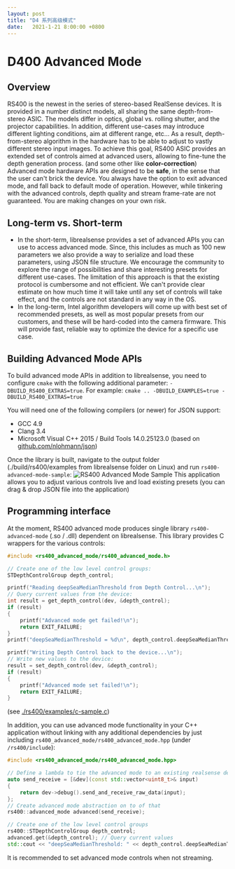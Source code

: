 ```yaml
---
layout: post
title: "D4 系列高级模式"
date:   2021-1-21 8:00:00 +0800
---
```


# D400 Advanced Mode

## Overview
RS400 is the newest in the series of stereo-based RealSense devices. It is provided in a number distinct models, all sharing the same depth-from-stereo ASIC. The models differ in optics, global vs. rolling shutter, and the projector capabilities. In addition, different use-cases may introduce different lighting conditions, aim at different range, etc...
As a result, depth-from-stereo algorithm in the hardware has to be able to adjust to vastly different stereo input images.
To achieve this goal, RS400 ASIC provides an extended set of controls aimed at advanced users, allowing to fine-tune the depth generation process. (and some other like **color-correction**)
Advanced mode hardware APIs are designed to be **safe**, in the sense that the user can't brick the device. You always have the option to exit advanced mode, and fall back to default mode of operation.
However, while tinkering with the advanced controls, depth quality and stream frame-rate are not guaranteed. You are making changes on your own risk.

## Long-term vs. Short-term
* In the short-term, librealsense provides a set of advanced APIs you can use to access advanced mode. Since, this includes as much as 100 new parameters we also provide a way to serialize and load these parameters, using JSON file structure. We encourage the community to explore the range of possibilities and share interesting presets for different use-cases. The limitation of this approach is that the existing protocol is cumbersome and not efficient. We can't provide clear estimate on how much time it will take until any set of controls will take effect, and the controls are not standard in any way in the OS.
* In the long-term, Intel algorithm developers will come up with best set of recommended presets, as well as most popular presets from our customers, and these will be hard-coded into the camera firmware.
This will provide fast, reliable way to optimize the device for a specific use case.

## Building Advanced Mode APIs
To build advanced mode APIs in addition to librealsense, you need to configure `cmake` with the following additional parameter: `-DBUILD_RS400_EXTRAS=true`. For example:
`cmake .. -DBUILD_EXAMPLES=true -DBUILD_RS400_EXTRAS=true`

You will need one of the following compilers (or newer) for JSON support:
* GCC 4.9
* Clang 3.4
* Microsoft Visual C++ 2015 / Build Tools 14.0.25123.0
(based on [github.com/nlohmann/json](https://github.com/nlohmann/json))

Once the library is built, navigate to the output folder (./build/rs400/examples from librealsense folder on Linux) and run ``rs400-advanced-mode-sample``:
![RS400 Advanced Mode Sample](advanced_mode_sample.png)
This application allows you to adjust various controls live and load existing presets (you can drag & drop JSON file into the application)

## Programming interface
At the moment, RS400 advanced mode produces single library `rs400-advanced-mode` (.so / .dll) dependent on librealsense.
This library provides C wrappers for the various controls:
```c
#include <rs400_advanced_mode/rs400_advanced_mode.h>

// Create one of the low level control groups:
STDepthControlGroup depth_control;

printf("Reading deepSeaMedianThreshold from Depth Control...\n");
// Query current values from the device:
int result = get_depth_control(dev, &depth_control);
if (result)
{
    printf("Advanced mode get failed!\n");
    return EXIT_FAILURE;
}
printf("deepSeaMedianThreshold = %d\n", depth_control.deepSeaMedianThreshold);

printf("Writing Depth Control back to the device...\n");
// Write new values to the device:
result = set_depth_control(dev, &depth_control);
if (result)
{
    printf("Advanced mode set failed!\n");
    return EXIT_FAILURE;
}
```
(see [./rs400/examples/c-sample.c](https://github.com/IntelRealSense/librealsense/blob/development/rs400/examples/c-sample.c))

In addition, you can use advanced mode functionality in your C++ application without linking with any additional dependencies by just including `rs400_advanced_mode/rs400_advanced_mode.hpp` (under `/rs400/include`):
```cpp
#include <rs400_advanced_mode/rs400_advanced_mode.hpp>

// Define a lambda to tie the advanced mode to an existing realsense device (dev)
auto send_receive = [&dev](const std::vector<uint8_t>& input)
{
    return dev->debug().send_and_receive_raw_data(input);
};
// Create advanced mode abstraction on to of that
rs400::advanced_mode advanced(send_receive);

// Create one of the low level control groups
rs400::STDepthControlGroup depth_control;
advanced.get(&depth_control); // Query current values
std::cout << "deepSeaMedianThreshold: " << depth_control.deepSeaMedianThreshold << std::endl;
```
It is recommended to set advanced mode controls when not streaming. 
